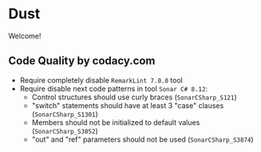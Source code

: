 # Dust

Welcome!

## Code Quality by codacy.com

- Require completely disable `RemarkLint 7.0.0` tool
- Require disable next code patterns in tool `Sonar C# 8.12`:
  - Control structures should use curly braces (`SonarCSharp_S121`)
  - "switch" statements should have at least 3 "case" clauses (`SonarCSharp_S1301`)
  - Members should not be initialized to default values (`SonarCSharp_S3052`)
  - "out" and "ref" parameters should not be used (`SonarCSharp_S3874`)


